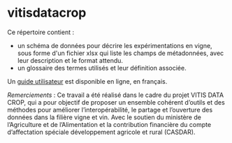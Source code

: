 # vitisdatacrop

Ce répertoire contient :
- un schéma de données pour décrire les expérimentations en vigne, sous forme d'un fichier xlsx qui liste les champs de métadonnées, avec leur description et le format attendu. 
- un glossaire des termes utilisés et leur définition associée.

Un [guide utilisateur](https://vignevin.github.io/standard_guide/) est disponible en ligne, en français. 

*Remerciements*  : Ce travail a été réalisé dans le cadre du projet VITIS DATA CROP, qui a pour objectif de proposer un ensemble cohérent d’outils et des méthodes pour améliorer l’interopérabilité, le partage et l’ouverture des données dans la filière vigne et vin. 
Avec le soutien du ministère de l’Agriculture et de l’Alimentation et la contribution financière du compte d’affectation spéciale développement agricole et rural (CASDAR).
